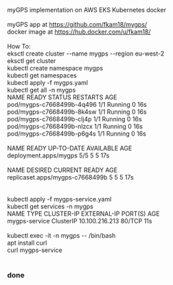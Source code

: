 myGPS implementation on AWS EKS Kubernetes docker  <BR>
<br>
myGPS app at https://github.com/fkam18/mygps/<br>
docker image at https://hub.docker.com/u/fkam18/<br>
<br>
How To:<br>
eksctl create cluster --name mygps --region eu-west-2<br>
eksctl get cluster<br>
kubectl create namespace mygps<br>
kubectl get namespaces<br>
kubectl apply -f mygps.yaml<br>
kubectl get all -n mygps<br>
NAME                        READY   STATUS    RESTARTS   AGE<br>
pod/mygps-c7668499b-4q496   1/1     Running   0          16s<br>
pod/mygps-c7668499b-8k4sw   1/1     Running   0          16s<br>
pod/mygps-c7668499b-clj4p   1/1     Running   0          16s<br>
pod/mygps-c7668499b-nlzcx   1/1     Running   0          16s<br>
pod/mygps-c7668499b-p6g4s   1/1     Running   0          16s<br>
<br>
NAME                    READY   UP-TO-DATE   AVAILABLE   AGE<br>
deployment.apps/mygps   5/5     5            5           17s<br>
<br>
NAME                              DESIRED   CURRENT   READY   AGE<br>
replicaset.apps/mygps-c7668499b   5         5         5       17s<br>
<br>
<br>
kubectl apply -f mygps-service.yaml<br>
kubectl get services -n mygps<br>
NAME            TYPE        CLUSTER-IP       EXTERNAL-IP   PORT(S)   AGE<br>
mygps-service   ClusterIP   10.100.216.213   <none>        80/TCP    11s<br>
<br>
kubectl exec -it <container id> -n mygps -- /bin/bash<br>
apt install curl<br>
curl mygps-service<br>
<br>
### done<br>
